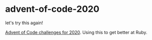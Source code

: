 # advent-of-code-2020
let's try this again!

[Advent of Code challenges for 2020](https://adventofcode.com/2020). Using this to get better at Ruby.